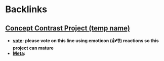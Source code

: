 
# Backlinks
## [Concept Contrast Project (temp name)](<Concept Contrast Project (temp name).md>)
- **[vote](<vote.md>):** **please vote on this line using emoticon (👍👎) reactions so this project can mature**
- **[Meta](<Meta.md>):**


